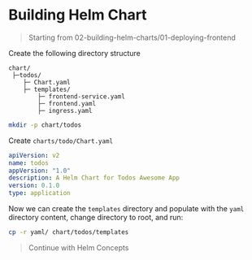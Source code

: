 # Building Helm Chart

> Starting from 02-building-helm-charts/01-deploying-frontend

Create the following directory structure

```
chart/
 ├─todos/
    ├─ Chart.yaml
    ├─ templates/
        ├─ frontend-service.yaml
        ├─ frontend.yaml
        ├─ ingress.yaml
```

```bash
mkdir -p chart/todos
```

Create `charts/todo/Chart.yaml`

```yaml
apiVersion: v2
name: todos
appVersion: "1.0"
description: A Helm Chart for Todos Awesome App
version: 0.1.0
type: application
```

Now we can create the `templates` directory and populate with the `yaml` directory content, change directory to root, and run:

```bash
cp -r yaml/ chart/todos/templates
```

> Continue with Helm Concepts